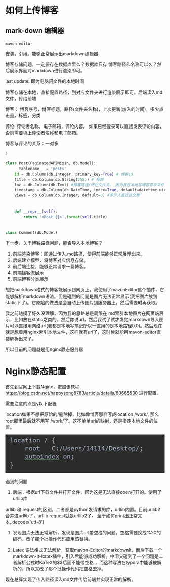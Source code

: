 #  如何上传博客

## mark-down 编辑器

`mavon-editor` 

安装，引用。能够正常展示出markdown编辑器



博客存储问题，一定要存在数据库里么？数据库只存 博客路径和名称可以么？然后展示界面对markdown进行渲染即可。

last update: 即为电脑问文件的本地时间



博客存储在本地，直接配置路径，到对应文件夹进行渲染展示即可。后端读入md文件，传给前端

博客： 博客序号，博客标题，路径(文件夹名称)，上次更新(加入的时间)，多少点击量，标签，分类

评论:   评论者名称，电子邮箱，评论内容。 如果已经登录可以直接发表评论内容，否则需要填上评论者名称和电子邮箱。





博客与评论的关系：一对多

!

```python
class Post(PaginatedAPIMixin, db.Model):
    __tablename__ = 'posts'
    id = db.Column(db.Integer, primary_key=True) # 博客id
    title = db.Column(db.String(255)) # 标题
    loc = db.Column(db.Text) #博客路径/所在文件夹。 因为我在本地写博客喜欢文件夹分类，传入的是总路径，所以还需要把次级路径传进去
    timestamp = db.Column(db.DateTime, index=True, default=datetime.utcnow) #时间戳
    views = db.Column(db.Integer, default=0) #多少人看过该文章
    

    def __repr__(self):
        return '<Post {}>'.format(self.title)
    
    
class Comment(db.Model)
```





下一步，关于博客路径问题，能否导入本地博客？





1. 前端渲染博客：即通过传入.md路径，使得前端能够正常展示出来。
2. 后端建立模型，将博客对应信息存储。
3. 前后端连接，能够正常请求一篇博客。
4. 前端播客流展示
5. 前端博客分类展示



想把markdown格式的博客能展示到网页上，我使用了mavonEditor这个插件，它能够解析markdown语法。但是碰到的问题是图片无法正常显示(我把图片放到static下了)。它原始的做法是会自动上传图片到服务器上，然后需要时再获取。

我之前瞎摸了好久没理解，因为我的思路总是局限在 md索引本地图片在网页端展示，比如放在static之类的。然后你说url，然后我试了试才发觉markdown导入图片可以直接用网络url(我都是本地写笔记所以一直用的是本地路径0.0)。然后现在就是想着用nginx索引本地文件，这样就有url了，这时候就能用mavon-editor直接解析出来了。

所以目前的问题就是用nginx静态服务器



# Nginx静态配置

首先到官网上下载Nginx，按照该教程 https://blog.csdn.net/happysong8783/article/details/80665530 进行配置。

需要注意的点是y以下配置

location如果不想把原始的/删除掉，比如像博客那样写成location  /work/, 那么root那里最后就不用写 /work/了。这不单单url的映射，还是指定本地文件的位置。

![](nginx.JPG)





遇到的问题

1. 后端：根据url下载文件并打开文件，因为这是无法直接open打开的。使用了urllib库

urllib 和 request的区别，二者都是python发请求的库，urllib内置。目前urllib2合并进urllib了，urllib.request就是urllib2了。 至于如何print出正常文本,.decode('utf-8')

1. 发现图片无法正常解析，发现是图片url带空格的问题，空格需要换成%20的编码，改了那个批操作代码应用该替换。

1. Latex 语法格式无法解析，获取mavon-Editor的markdownIt，而后下载一个 markdown-it-katex插件，引入后能够成功解析。中间又碰到了一个问题是二者解析公式时KaTeX的$$后面不能带空格 ，而这种写法在typora中能够被解析的。所以又改了那个批操作代码把空格去掉。

现在总算实现了传入路径读入md文件传给前端并实现正常的解析。